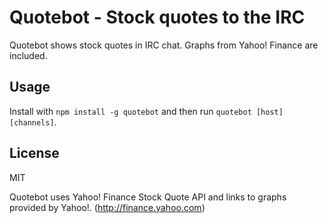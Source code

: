 Quotebot - Stock quotes to the IRC
==================================

Quotebot shows stock quotes in IRC chat. Graphs from Yahoo! Finance are
included.

Usage
-----

Install with `npm install -g quotebot` and then run
`quotebot [host] [channels]`.

License
-------

MIT

Quotebot uses Yahoo! Finance Stock Quote API and links to graphs
provided by Yahoo!. (http://finance.yahoo.com)
